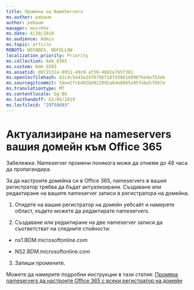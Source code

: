 ```yaml
---
title: Промяна на NameServers
ms.author: pebaum
author: pebaum
manager: mnirkhe
ms.date: 4/20/2018
ms.audience: Admin
ms.topic: article
ROBOTS: NOINDEX, NOFOLLOW
localization_priority: Priority
ms.collection: Adm_O365
ms.custom: Adm_O365
ms.assetid: d011531a-0951-49c0-af30-40d2e765f381
ms.openlocfilehash: 61c4c5e43a247679bf18fd3861dd98fbe9a7b3eb
ms.sourcegitcommit: 5dee2fcb492bd922092a6de8045a95febe57b97e
ms.translationtype: MT
ms.contentlocale: bg-BG
ms.lasthandoff: 02/06/2019
ms.locfileid: "29758693"
---
```

# <a name="update-your-domain-nameservers-to-office-365"></a>Актуализиране на nameservers вашия домейн към Office 365

Забележка: Nameserver промени понякога може да отнеме до 48 часа да пропагандира.
  
За да настроите домейна си в Office 365, nameservers в вашия регистратор трябва да бъдат актуализирани. Създаване или редактиране на вашите nameserver записи в регистратора на домейна.
  
1. Отидете на вашия регистратор на домейн уебсайт и намерете област, където можете да редактирате nameservers.
    
2. Създаване или редактиране на две nameserver записи да съответстват на следните стойности:
    
  - ns1.BDM.microsoftonline.com
    
  - NS2.BDM.microsoftonline.com
    
3. Запиши промените.
    
Можете да намерите подробни инструкции в тази статия: [Промяна nameservers да настроите Office 365 с всеки регистратор на домейн](https://support.office.com/article/Change-nameservers-at-any-domain-registrar-to-set-up-Office-365-a8b487a9-2a45-4581-9dc4-5d28a47010a2.aspx)
  

